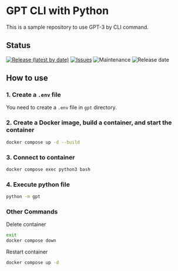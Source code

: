 # GPT CLI with Python

This is a sample repository to use GPT-3 by CLI command.

## Status

[![Release (latest by date)](https://img.shields.io/github/v/release/Kazuki-tam/gpt-python-cli)](https://github.com/Kazuki-tam/gpt-python-cli/releases/tag/v0.0.1)
[![Issues](https://img.shields.io/github/issues/Kazuki-tam/gpt-python-cli)](https://github.com/Kazuki-tam/gpt-python-cli/issues)
![Maintenance](https://img.shields.io/maintenance/yes/2023)
![Release date](https://img.shields.io/github/release-date/Kazuki-tam/gpt-python-cli)

## How to use

### 1. Create a `.env` file
You need to create a `.env` file in `gpt` directory.

### 2. Create a Docker image, build a container, and start the container

```bash
docker compose up -d --build
```

### 3. Connect to container

```bash
docker compose exec python3 bash
```

### 4. Execute python file
```bash
python -m gpt
```

### Other Commands

Delete container

```bash
exit
docker compose down
```

Restart container

```bash
docker compose up -d
```

